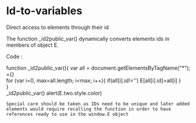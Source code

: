 # Id-to-variables
Direct access to elements through their id 

The function _id2public_var() dynamically converts elements ids in members of object E. 


Code : 

function _id2public_var(){ 
				var all = document.getElementsByTagName("*"); 
				 ={}          
				for (var i=0, max=all.length; i<max; i++){ 
					if(all[i].id!='') E[all[i].id]=all[i] 
				}          
			}          
	_id2public_var() 
	alert(E.two.style.color) 

	Special care should be taken as IDs need to be unique and later added elements would require recalling the function in order to have references ready to use in the window.E object
